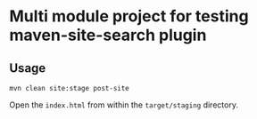 # Multi module project for testing maven-site-search plugin

## Usage

```shell
mvn clean site:stage post-site
```

Open the `index.html` from within the `target/staging` directory.